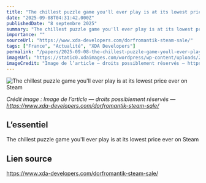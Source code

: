 ```yaml
---
title: "The chillest puzzle game you'll ever play is at its lowest price ever on Steam"
date: "2025-09-08T04:31:42.000Z"
publishedDate: "8 septembre 2025"
summary: "The chillest puzzle game you'll ever play is at its lowest price ever on Steam"
importance: ""
sourceUrl: "https://www.xda-developers.com/dorfromantik-steam-sale/"
tags: ["France", "Actualité", "XDA Developers"]
permalink: "/papers/2025-09-08-the-chillest-puzzle-game-youll-ever-play-is-at-its-lowest-price-ever-on-steam"
imageUrl: "https://static0.xdaimages.com/wordpress/wp-content/uploads/2025/06/indiegamessteamrefundpolicyeditorial_newfeatureimage.jpg?w=1600&h=900&fit=crop"
imageCredit: "Image de l’article — droits possiblement réservés — https://www.xda-developers.com/dorfromantik-steam-sale/"
---
```


![The chillest puzzle game you'll ever play is at its lowest price ever on Steam](https://static0.xdaimages.com/wordpress/wp-content/uploads/2025/06/indiegamessteamrefundpolicyeditorial_newfeatureimage.jpg?w=1600&h=900&fit=crop)

*Crédit image : Image de l’article — droits possiblement réservés — https://www.xda-developers.com/dorfromantik-steam-sale/*

## L’essentiel

The chillest puzzle game you'll ever play is at its lowest price ever on Steam

## Lien source

https://www.xda-developers.com/dorfromantik-steam-sale/
